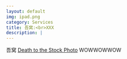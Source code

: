 ```yaml
---
layout: default
img: ipad.png
category: Services
title: 吾窝:<br>XXX
description: |
---
```

  吾窝 [Death to the Stock Photo](http://join.deathtothestockphoto.com/) WOWWOWWOW